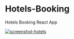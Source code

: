 # Hotels-Booking
Hotels Booking React App

[![screenshot-hotels](https://user-images.githubusercontent.com/36923806/214341714-ef4b1cd9-4638-4cf3-82be-54a9ac216fb8.png)](https://francescabambozzi.github.io/Hotels-Booking/)
